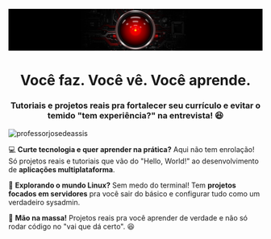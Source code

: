 ![banner](banner.jpg)
<h1 align="center">Você faz. Você vê. Você aprende.</h1>
<h3 align="center">Tutoriais e projetos reais pra fortalecer seu currículo e evitar o temido "tem experiência?" na entrevista! 😆</h3>
<p align="left"> <img src="https://komarev.com/ghpvc/?username=professorjosedeassis&label=Profile%20views&color=0e75b6&style=flat" alt="professorjosedeassis" /> </p>

💻 **Curte tecnologia e quer aprender na prática?** Aqui não tem enrolação! Só projetos reais e tutoriais que vão do "Hello, World!" ao desenvolvimento de **aplicações multiplataforma**.

🐧 **Explorando o mundo Linux?** Sem medo do terminal! Tem **projetos focados em servidores** pra você sair do básico e configurar tudo como um verdadeiro sysadmin.

🚀 **Mão na massa!** Projetos reais pra você aprender de verdade e não só rodar código no "vai que dá certo". 😆

